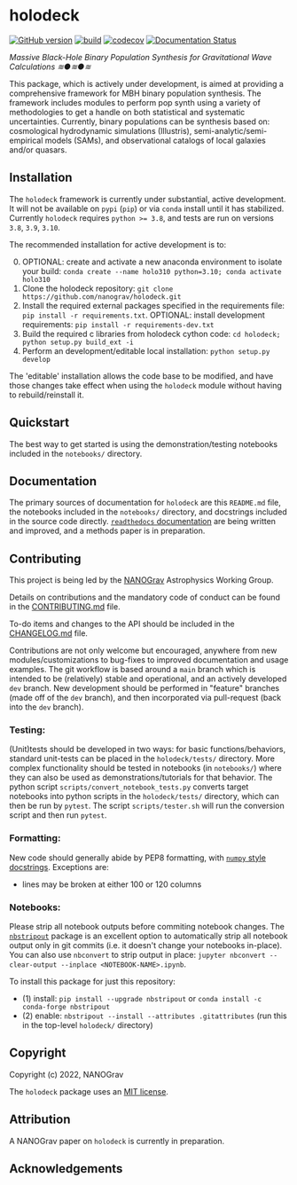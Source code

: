 # holodeck

[//]: # (Badges)
[![GitHub version](https://badge.fury.io/gh/nanograv%2Fholodeck.svg)](https://badge.fury.io/gh/nanograv%2Fholodeck)
[![build](https://github.com/nanograv/holodeck/actions/workflows/unit-tests-ci.yaml/badge.svg)](https://github.com/nanograv/holodeck/actions/workflows/unit-tests-ci.yaml)
[![codecov](https://codecov.io/gh/nanograv/holodeck/branch/main/graph/badge.svg?token=K63WQH3ED9)](https://codecov.io/gh/nanograv/holodeck)
[![Documentation Status](https://readthedocs.org/projects/holodeck-gw/badge/?version=main)](https://holodeck-gw.readthedocs.io/en/main/?badge=main)

*Massive Black-Hole Binary Population Synthesis for Gravitational Wave Calculations ≋●≋●≋*

This package, which is actively under development, is aimed at providing a comprehensive framework for MBH binary population synthesis.  The framework includes modules to perform pop synth using a variety of methodologies to get a handle on both statistical and systematic uncertainties.  Currently, binary populations can be synthesis based on: cosmological hydrodynamic simulations (Illustris), semi-analytic/semi-empirical models (SAMs), and observational catalogs of local galaxies and/or quasars.

## Installation

The `holodeck` framework is currently under substantial, active development.  It will not be available on `pypi` (`pip`) or via `conda` install until it has stabilized.  Currently `holodeck` requires `python >= 3.8`, and tests are run on versions `3.8`, `3.9`, `3.10`.

The recommended installation for active development is to:

0) OPTIONAL: create and activate a new anaconda environment to isolate your build: `conda create --name holo310 python=3.10; conda activate holo310`
1) Clone the holodeck repository: `git clone https://github.com/nanograv/holodeck.git`
2) Install the required external packages specified in the requirements file: `pip install -r requirements.txt`.  OPTIONAL: install development requirements: `pip install -r requirements-dev.txt`
3) Build the required c libraries from holodeck cython code: `cd holodeck; python setup.py build_ext -i`
4) Perform an development/editable local installation: `python setup.py develop`

The 'editable' installation allows the code base to be modified, and have those changes take effect when using the `holodeck` module without having to rebuild/reinstall it.


## Quickstart

The best way to get started is using the demonstration/testing notebooks included in the `notebooks/` directory.

## Documentation

The primary sources of documentation for `holodeck` are this `README.md` file, the notebooks included in the `notebooks/` directory, and docstrings included in the source code directly.  [`readthedocs` documentation](https://readthedocs.org/projects/holodeck-gw) are being written and improved, and a methods paper is in preparation.

## Contributing

This project is being led by the [NANOGrav](http://nanograv.org/) Astrophysics Working Group.

Details on contributions and the mandatory code of conduct can be found in the [CONTRIBUTING.md](./CONTRIBUTING.md) file.

To-do items and changes to the API should be included in the [CHANGELOG.md](./CHANGELOG.md) file.

Contributions are not only welcome but encouraged, anywhere from new modules/customizations to bug-fixes to improved documentation and usage examples.  The git workflow is based around a `main` branch which is intended to be (relatively) stable and operational, and an actively developed `dev` branch.  New development should be performed in "feature" branches (made off of the `dev` branch), and then incorporated via pull-request (back into the `dev` branch).

### Testing:

(Unit)tests should be developed in two ways: for basic functions/behaviors, standard unit-tests can be placed in the `holodeck/tests/` directory.  More complex functionality should be tested in notebooks (in `notebooks/`) where they can also be used as demonstrations/tutorials for that behavior.  The python script `scripts/convert_notebook_tests.py` converts target notebooks into python scripts in the `holodeck/tests/` directory, which can then be run by `pytest`.  The script `scripts/tester.sh` will run the conversion script and then run `pytest`.


### Formatting:

New code should generally abide by PEP8 formatting, with [`numpy` style docstrings](https://numpydoc.readthedocs.io/en/latest/format.html).  Exceptions are:

   * lines may be broken at either 100 or 120 columns

### Notebooks:

Please strip all notebook outputs before commiting notebook changes.  The [`nbstripout`](https://github.com/kynan/nbstripout) package is an excellent option to automatically strip all notebook output only in git commits (i.e. it doesn't change your notebooks in-place).  You can also use `nbconvert` to strip output in place: `jupyter nbconvert --clear-output --inplace <NOTEBOOK-NAME>.ipynb`.

To install this package for just this repository:

   * (1) install:  `pip install --upgrade nbstripout`  or  `conda install -c conda-forge nbstripout`
   * (2) enable: `nbstripout --install --attributes .gitattributes`   (run this in the top-level `holodeck/` directory)

## Copyright

Copyright (c) 2022, NANOGrav

The `holodeck` package uses an [MIT license](./LICENSE).


## Attribution

A NANOGrav paper on `holodeck` is currently in preparation.


## Acknowledgements
